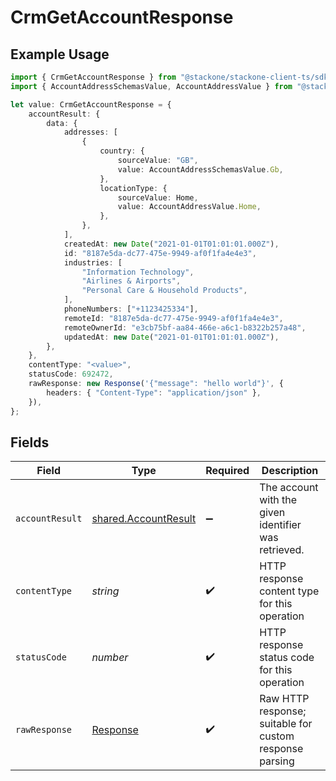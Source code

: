 # CrmGetAccountResponse

## Example Usage

```typescript
import { CrmGetAccountResponse } from "@stackone/stackone-client-ts/sdk/models/operations";
import { AccountAddressSchemasValue, AccountAddressValue } from "@stackone/stackone-client-ts/sdk/models/shared";

let value: CrmGetAccountResponse = {
    accountResult: {
        data: {
            addresses: [
                {
                    country: {
                        sourceValue: "GB",
                        value: AccountAddressSchemasValue.Gb,
                    },
                    locationType: {
                        sourceValue: Home,
                        value: AccountAddressValue.Home,
                    },
                },
            ],
            createdAt: new Date("2021-01-01T01:01:01.000Z"),
            id: "8187e5da-dc77-475e-9949-af0f1fa4e4e3",
            industries: [
                "Information Technology",
                "Airlines & Airports",
                "Personal Care & Household Products",
            ],
            phoneNumbers: ["+1123425334"],
            remoteId: "8187e5da-dc77-475e-9949-af0f1fa4e4e3",
            remoteOwnerId: "e3cb75bf-aa84-466e-a6c1-b8322b257a48",
            updatedAt: new Date("2021-01-01T01:01:01.000Z"),
        },
    },
    contentType: "<value>",
    statusCode: 692472,
    rawResponse: new Response('{"message": "hello world"}', {
        headers: { "Content-Type": "application/json" },
    }),
};
```

## Fields

| Field                                                                 | Type                                                                  | Required                                                              | Description                                                           |
| --------------------------------------------------------------------- | --------------------------------------------------------------------- | --------------------------------------------------------------------- | --------------------------------------------------------------------- |
| `accountResult`                                                       | [shared.AccountResult](../../../sdk/models/shared/accountresult.md)   | :heavy_minus_sign:                                                    | The account with the given identifier was retrieved.                  |
| `contentType`                                                         | *string*                                                              | :heavy_check_mark:                                                    | HTTP response content type for this operation                         |
| `statusCode`                                                          | *number*                                                              | :heavy_check_mark:                                                    | HTTP response status code for this operation                          |
| `rawResponse`                                                         | [Response](https://developer.mozilla.org/en-US/docs/Web/API/Response) | :heavy_check_mark:                                                    | Raw HTTP response; suitable for custom response parsing               |